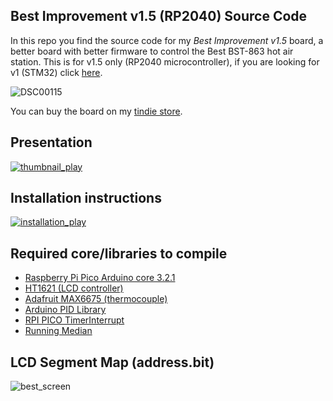 ## Best Improvement v1.5 (RP2040) Source Code

In this repo you find the source code for my *Best Improvement v1.5* board, a better board with better firmware to control the Best BST-863 hot air station.
This is for v1.5 only (RP2040 microcontroller), if you are looking for v1 (STM32) click [here](https://github.com/RandomHacks-Git/Best-Improvement-STM32). 

![DSC00115](https://user-images.githubusercontent.com/22402348/136259204-6c987a80-4cb0-4a1a-9c3d-fa8ca86fb33c.jpg)

You can buy the board on my [tindie store](https://www.tindie.com/stores/randomhacks).

## Presentation
[![thumbnail_play](https://user-images.githubusercontent.com/22402348/122684123-89926000-d1fb-11eb-8669-0728cc79c642.png)](https://youtu.be/LG0w-4zyZ5E "Watch on youtube")

## Installation instructions
[![installation_play](https://user-images.githubusercontent.com/22402348/123418062-80651280-d5b0-11eb-8f5c-cf0bc57c273a.jpg)](https://www.youtube.com/watch?v=_PKAgJuqW78 "Watch on youtube")


## Required core/libraries to compile
- [Raspberry Pi Pico Arduino core 3.2.1](https://github.com/earlephilhower/arduino-pico)
- [HT1621 (LCD controller)](https://github.com/altLab/HT1621) 
- [Adafruit MAX6675 (thermocouple)](https://learn.adafruit.com/thermocouple/arduino-code#arduino-library-2958404-6)
- [Arduino PID Library](https://github.com/br3ttb/Arduino-PID-Library) 
- [RPI PICO TimerInterrupt](https://github.com/khoih-prog/RPI_PICO_TimerInterrupt)
- [Running Median](https://github.com/RobTillaart/RunningMedian)

## LCD Segment Map (address.bit)
![best_screen](https://user-images.githubusercontent.com/22402348/122642605-389f4080-d103-11eb-9584-3d8756610975.jpg)

